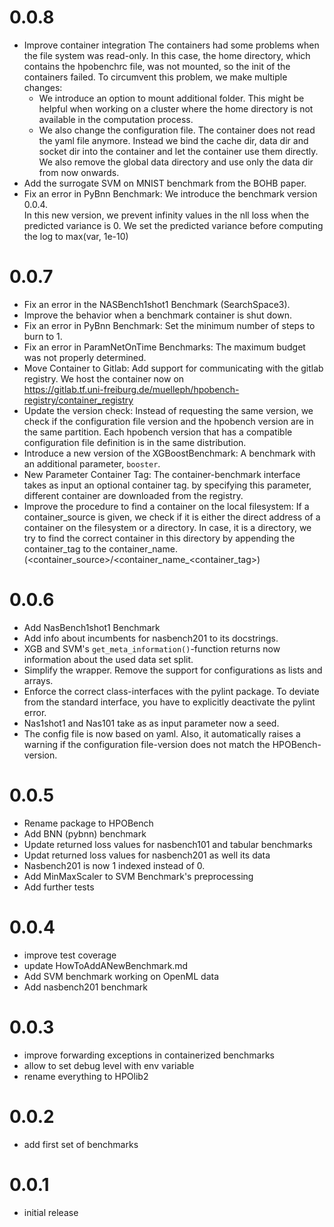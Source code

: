 # 0.0.8
  * Improve container integration
    The containers had some problems when the file system was read-only. In this case, the home directory, which contains the 
    hpobenchrc file, was not mounted, so the init of the containers failed. To circumvent this problem, we make multiple
    changes: 
    * We introduce an option to mount additional folder. This might be helpful when working on a cluster where the home 
      directory is not available in the computation process.
    * We also change the configuration file. The container does not read the yaml file anymore. Instead we bind the 
      cache dir, data dir and socket dir into the container and let the container use them directly. We also remove the 
      global data directory and use only the data dir from now onwards.
  * Add the surrogate SVM on MNIST benchmark from the BOHB paper.
  * Fix an error in PyBnn Benchmark:
    We introduce the benchmark version 0.0.4.  
    In this new version, we prevent infinity values in the nll loss when the predicted variance
    is 0. We set the predicted variance before computing the log to max(var, 1e-10)
         
# 0.0.7
  * Fix an error in the NASBench1shot1 Benchmark (SearchSpace3).
  * Improve the behavior when a benchmark container is shut down.
  * Fix an error in PyBnn Benchmark:
    Set the minimum number of steps to burn to 1. 
  * Fix an error in ParamNetOnTime Benchmarks:
    The maximum budget was not properly determined.
  * Move Container to Gitlab:
    Add support for communicating with the gitlab registry. We host the container now on \
    https://gitlab.tf.uni-freiburg.de/muelleph/hpobench-registry/container_registry
  * Update the version check:  Instead of requesting the same version, we check if the configuration file version and the
    hpobench version are in the same partition. Each hpobench version that has a compatible configuration file definition
    is in the same distribution.
  * Introduce a new version of the XGBoostBenchmark: A benchmark with an additional parameter, `booster`.
  * New Parameter Container Tag:
    The container-benchmark interface takes as input an optional container tag. by specifying this parameter, 
    different container are downloaded from the registry.
  * Improve the procedure to find a container on the local filesystem:
    If a container_source is given, we check if it is either the direct address of a container on the filesystem 
    or a directory. In case, it is a directory, we try to find the correct container in this directory by appending the 
    container_tag to the container_name. (<container_source>/<container_name_<container_tag>)
    
# 0.0.6
  * Add NasBench1shot1 Benchmark
  * Add info about incumbents for nasbench201 to its docstrings. 
  * XGB and SVM's `get_meta_information()`-function returns now information about the used data set split.
  * Simplify the wrapper. Remove the support for configurations as lists and arrays. 
  * Enforce the correct class-interfaces with the pylint package. To deviate from the standard interface,
    you have to explicitly deactivate the pylint error. 
  * Nas1shot1 and Nas101 take as as input parameter now a seed.
  * The config file is now based on yaml. Also, it automatically raises a warning if the configuration file-version 
    does not match the HPOBench-version.
    
# 0.0.5
  * Rename package to HPOBench
  * Add BNN (pybnn) benchmark
  * Update returned loss values for nasbench101 and tabular benchmarks
  * Updat returned loss values for nasbench201 as well its data
  * Nasbench201 is now 1 indexed instead of 0.
  * Add MinMaxScaler to SVM Benchmark's preprocessing
  * Add further tests
  
# 0.0.4
  * improve test coverage
  * update HowToAddANewBenchmark.md
  * Add SVM benchmark working on OpenML data
  * Add nasbench201 benchmark
  
# 0.0.3
  * improve forwarding exceptions in containerized benchmarks
  * allow to set debug level with env variable
  * rename everything to HPOlib2 

# 0.0.2
  * add first set of benchmarks 

# 0.0.1
 * initial release
